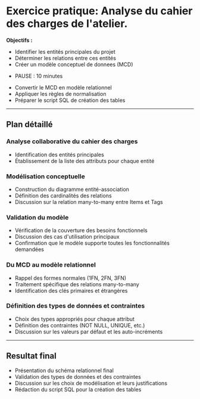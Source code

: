 # Exercice pratique: Analyse du cahier des charges de l'atelier.

**Objectifs :**
- Identifier les entités principales du projet  
- Déterminer les relations entre ces entités  
- Créer un modèle conceptuel de donnees (MCD)
* PAUSE : 10 minutes
- Convertir le MCD en modèle relationnel  
- Appliquer les règles de normalisation  
- Préparer le script SQL de création des tables  
---

## Plan détaillé

### Analyse collaborative du cahier des charges
- Identification des entités principales
- Établissement de la liste des attributs pour chaque entité  

### Modélisation conceptuelle
- Construction du diagramme entité-association  
- Définition des cardinalités des relations  
- Discussion sur la relation many-to-many entre Items et Tags  

### Validation du modèle
- Vérification de la couverture des besoins fonctionnels  
- Discussion des cas d'utilisation principaux  
- Confirmation que le modèle supporte toutes les fonctionnalités demandées  


### Du MCD au modèle relationnel 
- Rappel des formes normales (1FN, 2FN, 3FN)  
- Traitement spécifique des relations many-to-many  
- Identification des clés primaires et étrangères  

### Définition des types de données et contraintes 
- Choix des types appropriés pour chaque attribut  
- Définition des contraintes (NOT NULL, UNIQUE, etc.)  
- Discussion sur les valeurs par défaut et les auto-incréments  

---

## Resultat final
- Présentation du schéma relationnel final
- Validation des types de données et des contraintes
- Discussion sur les choix de modélisation et leurs justifications
- Rédaction du script SQL pour la création des tables


